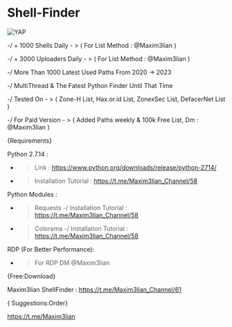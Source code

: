 # Shell-Finder

<img alt="YAP" src="https://i.imgur.com/ORZfHNN.png">

-/ + 1000 Shells Daily - > ( For List Method : @Maxim3lian )

-/ + 3000 Uploaders Daily - > ( For List Method : @Maxim3lian )

-/ More Than 1000 Latest Used Paths From 2020 -> 2023

-/ MultiThread & The Fatest Python Finder Until That Time

-/ Tested On - > ( Zone-H List, Hax.or.id List, ZonexSec List, DefacerNet List )

-/ For Paid Version - > ( Added Paths weekly & 100k Free List, Dm : @Maxim3lian )

{Requirements}

Python 2.7.14 :
- > Link : https://www.python.org/downloads/release/python-2714/
- > Installation Tutorial : https://t.me/Maxim3lian_Channel/58

Python Modules :
- > Requests -/ Installation Tutorial : https://t.me/Maxim3lian_Channel/58
- > Colorama -/ Installation Tutorial : https://t.me/Maxim3lian_Channel/58

RDP (For Better Performance):
- > For RDP DM @Maxim3lian

{Free:Download}

Maxim3lian ShellFinder : https://t.me/Maxim3lian_Channel/61

{ Suggestions:Order}

https://t.me/Maxim3lian
